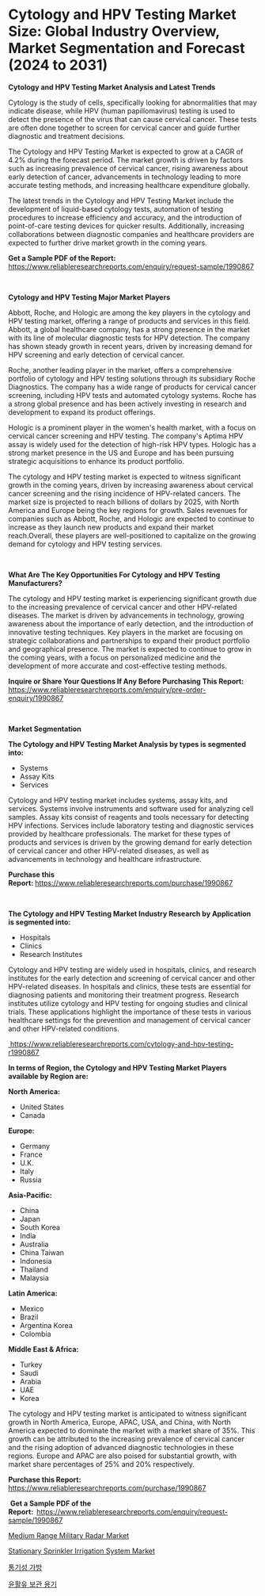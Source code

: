 <p><h1>Cytology and HPV Testing Market Size: Global Industry Overview, Market Segmentation and Forecast (2024 to 2031)</h1></p><p><strong>Cytology and HPV Testing Market Analysis and Latest Trends</strong></p>
<p><p>Cytology is the study of cells, specifically looking for abnormalities that may indicate disease, while HPV (human papillomavirus) testing is used to detect the presence of the virus that can cause cervical cancer. These tests are often done together to screen for cervical cancer and guide further diagnostic and treatment decisions.</p><p>The Cytology and HPV Testing Market is expected to grow at a CAGR of 4.2% during the forecast period. The market growth is driven by factors such as increasing prevalence of cervical cancer, rising awareness about early detection of cancer, advancements in technology leading to more accurate testing methods, and increasing healthcare expenditure globally.</p><p>The latest trends in the Cytology and HPV Testing Market include the development of liquid-based cytology tests, automation of testing procedures to increase efficiency and accuracy, and the introduction of point-of-care testing devices for quicker results. Additionally, increasing collaborations between diagnostic companies and healthcare providers are expected to further drive market growth in the coming years.</p></p>
<p><strong>Get a Sample PDF of the Report:&nbsp;</strong> <a href="https://www.reliableresearchreports.com/enquiry/request-sample/1990867">https://www.reliableresearchreports.com/enquiry/request-sample/1990867</a></p>
<p>&nbsp;</p>
<p><strong>Cytology and HPV Testing Major Market Players</strong></p>
<p><p>Abbott, Roche, and Hologic are among the key players in the cytology and HPV testing market, offering a range of products and services in this field. Abbott, a global healthcare company, has a strong presence in the market with its line of molecular diagnostic tests for HPV detection. The company has shown steady growth in recent years, driven by increasing demand for HPV screening and early detection of cervical cancer.</p><p>Roche, another leading player in the market, offers a comprehensive portfolio of cytology and HPV testing solutions through its subsidiary Roche Diagnostics. The company has a wide range of products for cervical cancer screening, including HPV tests and automated cytology systems. Roche has a strong global presence and has been actively investing in research and development to expand its product offerings.</p><p>Hologic is a prominent player in the women's health market, with a focus on cervical cancer screening and HPV testing. The company's Aptima HPV assay is widely used for the detection of high-risk HPV types. Hologic has a strong market presence in the US and Europe and has been pursuing strategic acquisitions to enhance its product portfolio.</p><p>The cytology and HPV testing market is expected to witness significant growth in the coming years, driven by increasing awareness about cervical cancer screening and the rising incidence of HPV-related cancers. The market size is projected to reach billions of dollars by 2025, with North America and Europe being the key regions for growth. Sales revenues for companies such as Abbott, Roche, and Hologic are expected to continue to increase as they launch new products and expand their market reach.Overall, these players are well-positioned to capitalize on the growing demand for cytology and HPV testing services.</p></p>
<p>&nbsp;</p>
<p><strong>What Are The Key Opportunities For Cytology and HPV Testing Manufacturers?</strong></p>
<p><p>The cytology and HPV testing market is experiencing significant growth due to the increasing prevalence of cervical cancer and other HPV-related diseases. The market is driven by advancements in technology, growing awareness about the importance of early detection, and the introduction of innovative testing techniques. Key players in the market are focusing on strategic collaborations and partnerships to expand their product portfolio and geographical presence. The market is expected to continue to grow in the coming years, with a focus on personalized medicine and the development of more accurate and cost-effective testing methods.</p></p>
<p><strong>Inquire or Share Your Questions If Any Before Purchasing This Report:</strong> <a href="https://www.reliableresearchreports.com/enquiry/pre-order-enquiry/1990867">https://www.reliableresearchreports.com/enquiry/pre-order-enquiry/1990867</a></p>
<p>&nbsp;</p>
<p><strong>Market Segmentation</strong></p>
<p><strong>The Cytology and HPV Testing Market Analysis by types is segmented into:</strong></p>
<p><ul><li>Systems</li><li>Assay Kits</li><li>Services</li></ul></p>
<p><p>Cytology and HPV testing market includes systems, assay kits, and services. Systems involve instruments and software used for analyzing cell samples. Assay kits consist of reagents and tools necessary for detecting HPV infections. Services include laboratory testing and diagnostic services provided by healthcare professionals. The market for these types of products and services is driven by the growing demand for early detection of cervical cancer and other HPV-related diseases, as well as advancements in technology and healthcare infrastructure.</p></p>
<p><strong>Purchase this Report:&nbsp;</strong><a href="https://www.reliableresearchreports.com/purchase/1990867">https://www.reliableresearchreports.com/purchase/1990867</a></p>
<p>&nbsp;</p>
<p><strong>The Cytology and HPV Testing Market Industry Research by Application is segmented into:</strong></p>
<p><ul><li>Hospitals</li><li>Clinics</li><li>Research Institutes</li></ul></p>
<p><p>Cytology and HPV testing are widely used in hospitals, clinics, and research institutes for the early detection and screening of cervical cancer and other HPV-related diseases. In hospitals and clinics, these tests are essential for diagnosing patients and monitoring their treatment progress. Research institutes utilize cytology and HPV testing for ongoing studies and clinical trials. These applications highlight the importance of these tests in various healthcare settings for the prevention and management of cervical cancer and other HPV-related conditions.</p></p>
<p><a href="https://www.reliableresearchreports.com/cytology-and-hpv-testing-r1990867">&nbsp;https://www.reliableresearchreports.com/cytology-and-hpv-testing-r1990867</a></p>
<p><strong>In terms of Region, the Cytology and HPV Testing Market Players available by Region are:</strong></p>
<p>
    <p> <strong> North America: </strong>
        <ul>
            <li>United States</li>
            <li>Canada</li>
        </ul>
        </p> 
    <p> <strong> Europe: </strong>
        <ul>
            <li>Germany</li>
            <li>France</li>
            <li>U.K.</li>
            <li>Italy</li>
            <li>Russia</li>
        </ul>
        </p> 
    <p> <strong> Asia-Pacific: </strong>
        <ul>
            <li>China</li>
            <li>Japan</li>
            <li>South Korea</li>
            <li>India</li>
            <li>Australia</li>
            <li>China Taiwan</li>
            <li>Indonesia</li>
            <li>Thailand</li>
            <li>Malaysia</li>
        </ul>
        </p> 
    <p> <strong> Latin America: </strong>
        <ul>
            <li>Mexico</li>
            <li>Brazil</li>
            <li>Argentina Korea</li>
            <li>Colombia</li>
        </ul>
        </p> 
    <p> <strong> Middle East & Africa: </strong>
        <ul>
            <li>Turkey</li>
            <li>Saudi</li>
            <li>Arabia</li>
            <li>UAE</li>
            <li>Korea</li>
        </ul>
    </p>
    </p>
<p><p>The cytology and HPV testing market is anticipated to witness significant growth in North America, Europe, APAC, USA, and China, with North America expected to dominate the market with a market share of 35%. This growth can be attributed to the increasing prevalence of cervical cancer and the rising adoption of advanced diagnostic technologies in these regions. Europe and APAC are also poised for substantial growth, with market share percentages of 25% and 20% respectively.</p></p>
<p><strong>Purchase this Report: </strong><a href="https://www.reliableresearchreports.com/purchase/1990867">https://www.reliableresearchreports.com/purchase/1990867</a></p>
<p>&nbsp;<strong>Get a Sample PDF of the Report:&nbsp;&nbsp;</strong><a href="https://www.reliableresearchreports.com/enquiry/request-sample/1990867">https://www.reliableresearchreports.com/enquiry/request-sample/1990867</a></p>
<p><strong></strong></p>
<p><p><a href="https://github.com/BryceTownsendr/Market-Research-Report-List-5/blob/main/medium-range-military-radar-market.md">Medium Range Military Radar Market</a></p><p><a href="https://github.com/mahnoor2003/Market-Research-Report-List-5/blob/main/stationary-sprinkler-irrigation-system-market.md">Stationary Sprinkler Irrigation System Market</a></p><p><a href="https://github.com/CliftonFisher9067/Market-Research-Report-List-2/blob/main/7826481180593.md">통기성 가방</a></p><p><a href="https://github.com/fernandotryO5lson96765/Market-Research-Report-List-2/blob/main/5785219180594.md">윤활유 보관 용기</a></p></p>